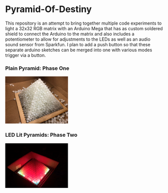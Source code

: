 # Pyramid-Of-Destiny

This repository is an attempt to bring together multiple code experiments to light a 32x32 RGB matrix with an Arduino Mega that has as custom soldered shield to connect the Arduino to the matrix and also includes a potentiometer to allow for adjustments to the LEDs as well as an audio sound sensor from Sparkfun. I plan to add a push button so that these separate arduino sketches can be merged into one with various modes trigger via a button.

### Plain Pyramid: Phase One
<img src="./images/pyramid.jpeg" width="200">

### LED Lit Pyramids: Phase Two
<img src="./images/pyramid-leds.png" width="200">
